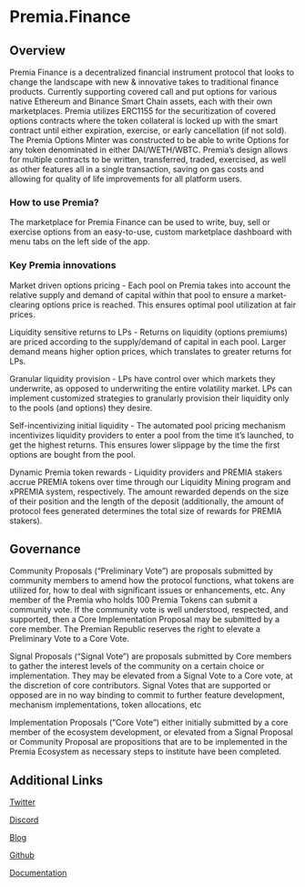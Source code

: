 # Premia.Finance
## Overview
Premia Finance is a decentralized financial instrument protocol that looks to change the landscape with new & innovative takes to traditional finance products. Currently supporting covered call and put options for various native Ethereum and Binance Smart Chain assets, each with their own marketplaces. Premia utilizes ERC1155 for the securitization of covered options contracts where the token collateral is locked up with the smart contract until either expiration, exercise, or early cancellation (if not sold). The Premia Options Minter was constructed to be able to write Options for any token denominated in either DAI/WETH/WBTC. Premia’s design allows for multiple contracts to be written, transferred, traded, exercised, as well as other features all in a single transaction, saving on gas costs and allowing for quality of life improvements for all platform users.

### How to use Premia?
The marketplace for Premia Finance can be used to write, buy, sell or exercise options from an easy-to-use, custom marketplace dashboard with menu tabs on the left side of the app.

### Key Premia innovations
Market driven options pricing - Each pool on Premia takes into account the relative supply and demand of capital within that pool to ensure a market-clearing options price is reached. This ensures optimal pool utilization at fair prices.

Liquidity sensitive returns to LPs - Returns on liquidity (options premiums) are priced according to the supply/demand of capital in each pool. Larger demand means higher option prices, which translates to greater returns for LPs.

Granular liquidity provision - LPs have control over which markets they underwrite, as opposed to underwriting the entire volatility market. LPs can implement customized strategies to granularly provision their liquidity only to the pools (and options) they desire.

Self-incentivizing initial liquidity - The automated pool pricing mechanism incentivizes liquidity providers to enter a pool from the time it’s launched, to get the highest returns. This ensures lower slippage by the time the first options are bought from the pool.

Dynamic Premia token rewards - Liquidity providers and PREMIA stakers accrue PREMIA tokens over time through our Liquidity Mining program and xPREMIA system, respectively. The amount rewarded depends on the size of their position and the length of the deposit (additionally, the amount of protocol fees generated determines the total size of rewards for PREMIA stakers).

## Governance
Community Proposals (“Preliminary Vote”) are proposals submitted by community members to amend how the protocol functions, what tokens are utilized for, how to deal with significant issues or enhancements, etc. Any member of the Premia who holds 100 Premia Tokens can submit a community vote. If the community vote is well understood, respected, and supported, then a Core Implementation Proposal may be submitted by a core member. The Premian Republic reserves the right to elevate a Preliminary Vote to a Core Vote.

Signal Proposals (“Signal Vote”) are proposals submitted by Core members to gather the interest levels of the community on a certain choice or implementation. They may be elevated from a Signal Vote to a Core vote, at the discretion of core contributors. Signal Votes that are supported or opposed are in no way binding to commit to further feature development, mechanism implementations, token allocations, etc

Implementation Proposals (“Core Vote”) either initially submitted by a core member of the ecosystem development, or elevated from a Signal Proposal or Community Proposal are propositions that are to be implemented in the Premia Ecosystem as necessary steps to institute have been completed.

## Additional Links
[Twitter](https://twitter.com/PremiaFinance)

[Discord](https://discord.gg/premia)

[Blog](https://blog.premia.finance/)

[Github](https://github.com/Premian-Labs)

[Documentation](https://docs.premia.finance/)